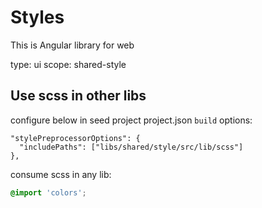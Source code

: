 # Styles

This is Angular library for web

type: ui
scope: shared-style

## Use scss in other libs

configure below in seed project project.json `build` options:

```
"stylePreprocessorOptions": {
  "includePaths": ["libs/shared/style/src/lib/scss"]
},
```

consume scss in any lib:

```scss
@import 'colors';
```
